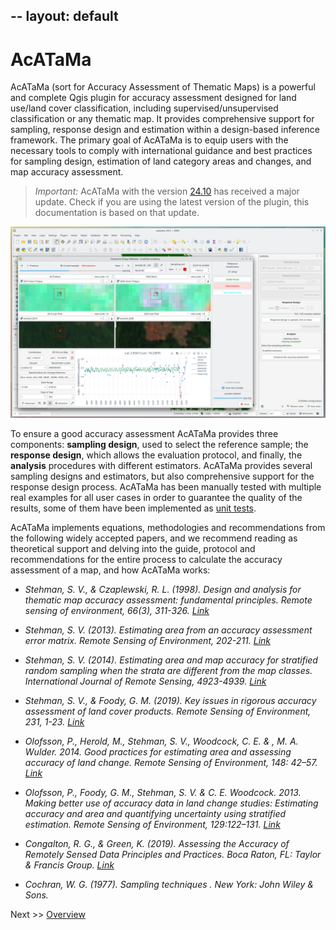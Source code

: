 --
layout: default
---

# AcATaMa

AcATaMa (sort for Accuracy Assessment of Thematic Maps) is a powerful and complete Qgis plugin for accuracy assessment
designed for land use/land cover classification, including supervised/unsupervised classification or any thematic map.
It provides comprehensive support for sampling, response design and estimation within a design-based inference
framework. The primary goal of AcATaMa is to equip users with the necessary tools to comply with international 
guidance and best practices for sampling design, estimation of land category areas and changes, and map accuracy 
assessment.

> *Important:* AcATaMa with the version [24.10](https://github.com/SMByC/AcATaMa/releases/tag/24.10) has received
> a major update. Check if you are using the latest version of the plugin, this documentation is based on that
> update.

![](img/overview.webp)

To ensure a good accuracy assessment AcATaMa provides three components: **sampling design**, used to select the
reference sample; the **response design**, which allows the evaluation protocol, and finally, the **analysis** 
procedures with different estimators. AcATaMa provides several sampling designs and estimators, but also 
comprehensive support for the response design process. AcATaMa has been manually tested with multiple real examples 
for all user cases in order to guarantee the quality of the results, some of them have been implemented as
[unit tests](https://github.com/SMByC/AcATaMa/actions/workflows/tests.yml).

AcATaMa implements equations, methodologies and recommendations from the following widely accepted papers,
and we recommend reading as theoretical support and delving into the guide, protocol and recommendations for the entire
process to calculate the accuracy assessment of a map, and how AcATaMa works:

+ *Stehman, S. V., & Czaplewski, R. L. (1998). Design and analysis for thematic map accuracy assessment: fundamental
  principles. Remote sensing of environment, 66(3), 311-326. [Link](https://doi.org/10.1016/S0034-4257(98)00010-8)*

+ *Stehman, S. V. (2013). Estimating area from an accuracy assessment error matrix. Remote Sensing of Environment,
  202-211. [Link](https://doi:10.1016/j.rse.2013.01.016)*

+ *Stehman, S. V. (2014). Estimating area and map accuracy for stratified random sampling when the strata are different
  from the map classes. International Journal of Remote Sensing,
  4923-4939. [Link](https://doi.org/10.1080/01431161.2014.930207)*

+ *Stehman, S. V., & Foody, G. M. (2019). Key issues in rigorous accuracy assessment of land cover products. Remote
  Sensing of Environment, 231, 1-23. [Link](https://doi.org/10.1016/j.rse.2019.05.018)*

+ *Olofsson, P., Herold, M., Stehman, S. V., Woodcock, C. E. & , M. A. Wulder. 2014. Good practices for estimating area
  and assessing accuracy of land change. Remote Sensing of Environment, 148:
  42–57. [Link](https://www.sciencedirect.com/science/article/pii/S0034425714000704)*

+ *Olofsson, P., Foody, G. M., Stehman, S. V. & C. E. Woodcock. 2013. Making better use of accuracy data in land change
  studies: Estimating accuracy and area and quantifying uncertainty using stratified estimation. Remote Sensing of
  Environment, 129:122–131. [Link](https://www.sciencedirect.com/science/article/pii/S0034425712004191?via%3Dihub)*

+ *Congalton, R. G., & Green, K. (2019). Assessing the Accuracy of Remotely Sensed Data Principles and Practices. Boca
  Raton, FL: Taylor & Francis Group. [Link](https://doi.org/10.1201/9780429052729)*

+ *Cochran, W. G. (1977). Sampling techniques . New York: John Wiley & Sons.*

Next >> [Overview](./overview)
